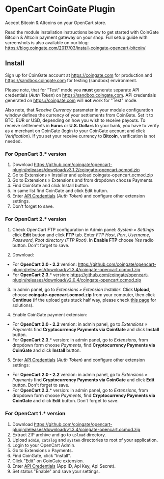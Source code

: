 # OpenCart CoinGate Plugin

Accept Bitcoin & Altcoins on your OpenCart store.

Read the module installation instructions below to get started with CoinGate Bitcoin & Altcoin payment gateway on your shop.
Full setup guide with screenshots is also available on our blog: <https://blog.coingate.com/2017/03/install-coingate-opencart-bitcoin/>


## Install

Sign up for CoinGate account at <https://coingate.com> for production and <https://sandbox.coingate.com> for testing (sandbox) environment.

Please note, that for "Test" mode you **must** generate separate API credentials (*Auth Token*) on <https://sandbox.coingate.com>. API credentials generated on <https://coingate.com> will **not** work for "Test" mode.

Also note, that *Receive Currency* parameter in your module configuration window defines the currency of your settlements from CoinGate. Set it to BTC, EUR or USD, depending on how you wish to receive payouts. To receive settlements in **Euros** or **U.S. Dollars** to your bank, you have to verify as a merchant on CoinGate (login to your CoinGate account and click *Verification*). If you set your receive currency to **Bitcoin**, verification is not needed.

### For OpenCart 3.* version

1. Download <https://github.com/coingate/opencart-plugin/releases/download/v3.1.2/coingate-opencart.ocmod.zip>
2. Go to Extensions » Installer and upload coingate-opencart.ocmod.zip
3. Go to Extensions » Extensions and from dropdown choose Payments.
4. Find CoinGate and click Install button.
5. In same list find CoinGate and click Edit button.
6. Enter [API Credentials](http://support.coingate.com/knowledge_base/topics/how-can-i-create-coingate-api-credentials) (*Auth Token*) and configure other extension settings.
7. Don't forget to save.

### For OpenCart 2.* version

1. Check OpenCart FTP configuration in Admin panel: *System » Settings* click **Edit** button and click **FTP** tab. Enter *FTP Host*, *Port*, *Username*, *Password*, *Root directory (FTP Root)*. In **Enable FTP** choose *Yes* radio button. Don't forget to save.

2. Download:
  * For **OpenCart 2.0 - 2.2** version: <https://github.com/coingate/opencart-plugin/releases/download/v1.3.4/coingate-opencart.ocmod.zip>
  * For **OpenCart 2.3.*** version: <https://github.com/coingate/opencart-plugin/releases/download/v2.0.4/coingate-opencart.ocmod.zip>

3. In admin panel, go to *Extensions » Extension Installer*. Click **Upload**, choose **coingate-opencart.ocmod.zip** from your computer, then click **Continue** (if the upload gets stuck half way, please check [this page](http://www.opencart.com/index.php?route=extension/extension/info&extension_id=18892) for solutions).

4. Enable CoinGate payment extension:
 * For **OpenCart 2.0 - 2.2** version: in admin panel, go to *Extensions » Payments* find **Cryptocurrency Payments via CoinGate** and click **Install** button.
 * For **OpenCart 2.3.*** version: in admin panel, go to *Extensions*, from dropdown form choose *Payments*, find **Cryptocurrency Payments via CoinGate** and click **Install** button.

5. Enter [API Credentials](http://support.coingate.com/knowledge_base/topics/how-can-i-create-coingate-api-credentials) (*Auth Token*) and configure other extension settings:
  * For **OpenCart 2.0 - 2.2** version: in admin panel, go to *Extensions » Payments* find **Cryptocurrency Payments via CoinGate** and click **Edit** button. Don't forget to save.
  * For **OpenCart 2.3.*** version: in admin panel, go to *Extensions*, from dropdown form choose *Payments*, find **Cryptocurrency Payments via CoinGate** and click **Edit** button. Don't forget to save.


### For OpenCart 1.* version

1. Download <https://github.com/coingate/opencart-plugin/releases/download/v1.3.4/coingate-opencart.ocmod.zip>
2. Extract ZIP archive and go to `upload` directory.
3. Upload `admin`, `catalog` and `system` directories to root of your application.
4. Login to your OpenCart Admin.
5. Go to Extensions » Payments.
6. Find CoinGate, click "Install".
7. Click "Edit" on CoinGate extension.
8. Enter [API Credentials](http://support.coingate.com/knowledge_base/topics/how-can-i-create-coingate-api-credentials) (App ID, Api Key, Api Secret).
9. Set status "Enable" and save your settings.
